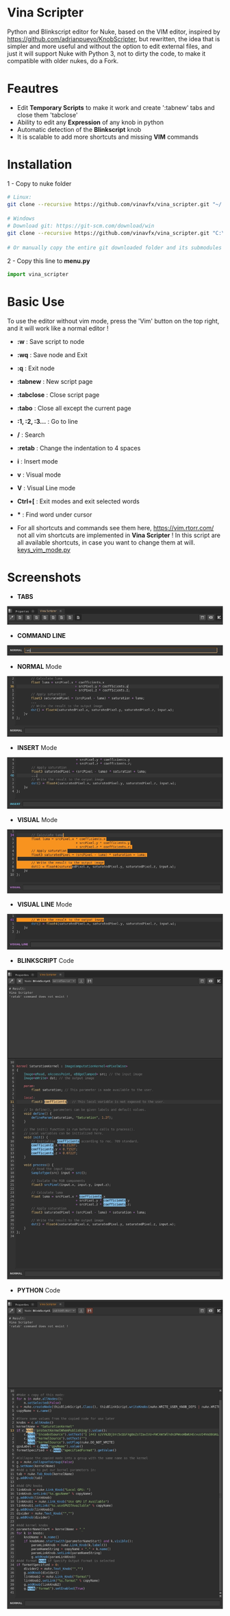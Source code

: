 # Vina Scripter
Python and Blinkscript editor for Nuke, based on the VIM editor,
inspired by https://github.com/adrianpueyo/KnobScripter, but rewritten,
the idea that is simpler and more useful and without the option to edit external files,
and just it will support Nuke with Python 3, not to dirty the code,
to make it compatible with older nukes, do a Fork.


# Feautres
- Edit <b>Temporary Scripts</b> to make it work and create ':tabnew' tabs and close them 'tabclose'
- Ability to edit any <b>Expression</b> of any knob in python
- Automatic detection of the <b>Blinkscript</b> knob
- It is scalable to add more shortcuts and missing <b>VIM</b> commands

# Installation
1 - Copy to nuke folder
```sh
# Linux:
git clone --recursive https://github.com/vinavfx/vina_scripter.git "~/.nuke/vina_scripter"

# Windows
# Download git: https://git-scm.com/download/win
git clone --recursive https://github.com/vinavfx/vina_scripter.git "C:\Users\<username>\.nuke\vina_scripter"

# Or manually copy the entire git downloaded folder and its submodules to the nuke user folder
```

2 - Copy this line to <b>menu.py</b>
```python
import vina_scripter
```

# Basic Use
To use the editor without vim mode, press the 'Vim' button on the top right, and it will work like a normal editor !
- <b>:w</b> : Save script to node
- <b>:wq</b> : Save node and Exit
- <b>:q</b> : Exit node
- <b>:tabnew</b> : New script page
- <b>:tabclose</b> : Close script page
- <b>:tabo</b> : Close all except the current page
- <b>:1, :2, :3...</b> : Go to line
- <b>/</b> : Search
- <b>:retab</b> : Change the indentation to 4 spaces

- <b>i</b> : Insert mode
- <b>v</b> : Visual mode
- <b>V</b> : Visual Line mode
- <b>Ctrl+[</b> : Exit modes and exit selected words
- <b>*</b> : Find word under cursor

- For all shortcuts and commands see them here, https://vim.rtorr.com/
not all vim shortcuts are implemented in <b>Vina Scripter</b> !
In this script are all available shortcuts, in case you want to change them at will.
[keys_vim_mode.py](./src/vim/keys_vim_mode.py)


# Screenshots

- <b>TABS</b>

![Alt text](screenshots/tabs.jpg?raw=true "Optional Title")


- <b>COMMAND LINE</b> 

![Alt text](screenshots/command_line.jpg?raw=true "Optional Title")

- <b>NORMAL</b> Mode

![Alt text](screenshots/normal_mode.jpg?raw=true "Optional Title")

- <b>INSERT</b> Mode

![Alt text](screenshots/insert_mode.jpg?raw=true "Optional Title")

- <b>VISUAL</b> Mode

![Alt text](screenshots/visual_mode.jpg?raw=true "Optional Title")

- <b>VISUAL LINE</b> Mode

![Alt text](screenshots/visual_line_mode.jpg?raw=true "Optional Title")

- <b>BLINKSCRIPT</b> Code

![Alt text](screenshots/blinkscript.jpg?raw=true "Optional Title")

- <b>PYTHON</b> Code

![Alt text](screenshots/python.jpg?raw=true "Optional Title")
